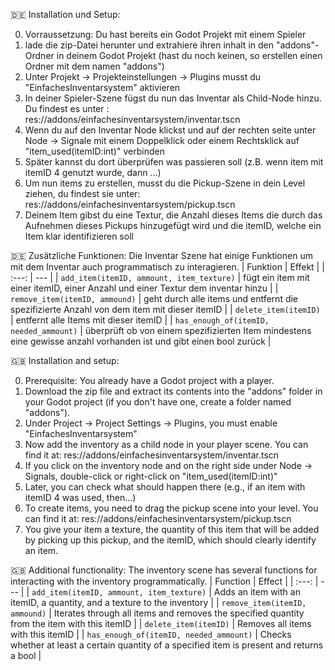 🇩🇪 Installation und Setup:


0. Vorraussetzung: Du hast bereits ein Godot Projekt mit einem Spieler
1. lade die zip-Datei herunter und extrahiere ihren inhalt in den "addons"-Ordner in deinem Godot Projekt (hast du noch keinen, so erstellen einen Ordner mit dem namen "addons")
2. Unter Projekt -> Projekteinstellungen -> Plugins musst du "EinfachesInventarsystem" aktivieren
3. In deiner Spieler-Szene fügst du nun das Inventar als Child-Node hinzu. Du findest es unter : res://addons/einfachesinventarsystem/inventar.tscn
4. Wenn du auf den Inventar Node klickst und auf der rechten seite unter Node -> Signale mit einem Doppelklick oder einem Rechtsklick auf "item_used(itemID:int)" verbinden
5. Später kannst du dort überprüfen was passieren soll (z.B. wenn item mit itemID 4 genutzt wurde, dann ...)
6. Um nun items zu erstellen, musst du die Pickup-Szene in dein Level ziehen, du findest sie unter: res://addons/einfachesinventarsystem/pickup.tscn
7. Deinem Item gibst du eine Textur, die Anzahl dieses Items die durch das Aufnehmen dieses Pickups hinzugefügt wird und die itemID, welche ein Item klar identifizieren soll



🇩🇪 Zusätzliche Funktionen:
Die Inventar Szene hat einige Funktionen um mit dem Inventar auch programmatisch zu interagieren.
| Funktion | Effekt |
| :---: | --- |
| `add_item(itemID, ammount, item_texture)` | fügt ein item mit einer itemID, einer Anzahl und einer Textur dem inventar hinzu |
| `remove_item(itemID, ammound)` | geht durch alle items und entfernt die spezifizierte Anzahl von dem item mit dieser itemID |
| `delete_item(itemID)` | entfernt alle Items mit dieser itemID |
| `has_enough_of(itemID, needed_ammount)` | überprüft ob von einem spezifizierten Item mindestens eine gewisse anzahl vorhanden ist und gibt einen bool zurück |




🇬🇧 Installation and setup:


0. Prerequisite: You already have a Godot project with a player.
1. Download the zip file and extract its contents into the "addons" folder in your Godot project (if you don't have one, create a folder named "addons").
2. Under Project -> Project Settings -> Plugins, you must enable "EinfachesInventarsystem"
3. Now add the inventory as a child node in your player scene. You can find it at: res://addons/einfachesinventarsystem/inventar.tscn
4. If you click on the inventory node and on the right side under Node -> Signals, double-click or right-click on "item_used(itemID:int)"
5. Later, you can check what should happen there (e.g., if an item with itemID 4 was used, then...)
6. To create items, you need to drag the pickup scene into your level. You can find it at: res://addons/einfachesinventarsystem/pickup.tscn
7. You give your item a texture, the quantity of this item that will be added by picking up this pickup, and the itemID, which should clearly identify an item.



🇬🇧 Additional functionality:
The inventory scene has several functions for interacting with the inventory programmatically.
| Function | Effect |
| :---: | --- |
| `add_item(itemID, ammount, item_texture)` | Adds an item with an itemID, a quantity, and a texture to the inventory |
| `remove_item(itemID, ammound)` | Iterates through all items and removes the specified quantity from the item with this itemID |
| `delete_item(itemID)` | Removes all items with this itemID |
| `has_enough_of(itemID, needed_ammount)` | Checks whether at least a certain quantity of a specified item is present and returns a bool |
